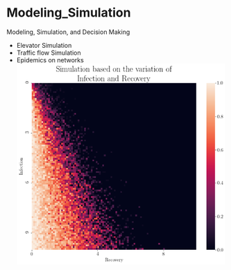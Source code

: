 # Modeling_Simulation
Modeling, Simulation, and Decision Making
- Elevator Simulation
- Traffic flow Simulation
- Epidemics on networks
![Github](https://github.com/Tahahaha7/Modeling_Simulation/blob/master/Discrete%20Epidemics%20SIS%20Model.png)
